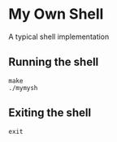 # My Own Shell
A typical shell implementation

## Running the shell
```
make
./mymysh
```
## Exiting the shell

```
exit 
```
